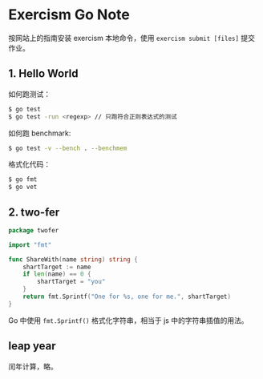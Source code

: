 # Exercism Go Note

按网站上的指南安装 exercism 本地命令，使用 `exercism submit [files]` 提交作业。

## 1. Hello World

如何跑测试：

```sh
$ go test
$ go test -run <regexp> // 只跑符合正则表达式的测试
```

如何跑 benchmark:

```sh
$ go test -v --bench . --benchmem
```

格式化代码：

```sh
$ go fmt
$ go vet
```

## 2. two-fer

```go
package twofer

import "fmt"

func ShareWith(name string) string {
	shartTarget := name
	if len(name) == 0 {
		shartTarget = "you"
	}
	return fmt.Sprintf("One for %s, one for me.", shartTarget)
}
```

Go 中使用 `fmt.Sprintf()` 格式化字符串，相当于 js 中的字符串插值的用法。

## leap year

闰年计算，略。
